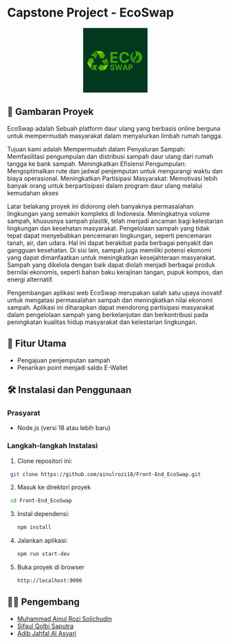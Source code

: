 # Capstone Project - EcoSwap

<p align="center">
  <img src="src/public/icons/logoEcoSwap.png" alt="Logo" width="150px">
</p>

## 🌱 Gambaran Proyek

EcoSwap adalah Sebuah platform daur ulang yang berbasis online berguna untuk mempermudah masyarakat dalam menyalurkan limbah rumah tangga.

Tujuan kami adalah Mempermudah dalam Penyaluran Sampah: Memfasilitasi pengumpulan dan distribusi sampah daur ulang dari rumah tangga ke bank sampah. Meningkatkan Efisiensi Pengumpulan: Mengoptimalkan rute dan jadwal penjemputan untuk mengurangi waktu dan biaya operasional. Meningkatkan Partisipasi Masyarakat: Memotivasi lebih banyak orang untuk berpartisipasi dalam program daur ulang melalui kemudahan akses

Latar belakang proyek ini didorong oleh banyaknya permasalahan lingkungan yang semakin kompleks di Indonesia. Meningkatnya volume sampah, khususnya sampah plastik, telah menjadi ancaman bagi kelestarian lingkungan dan kesehatan masyarakat.
Pengelolaan sampah yang tidak tepat dapat menyebabkan pencemaran lingkungan, seperti pencemaran tanah, air, dan udara. Hal ini dapat berakibat pada berbagai penyakit dan gangguan kesehatan.
Di sisi lain, sampah juga memiliki potensi ekonomi yang dapat dimanfaatkan untuk meningkatkan kesejahteraan masyarakat. Sampah yang dikelola dengan baik dapat diolah menjadi berbagai produk bernilai ekonomis, seperti bahan baku kerajinan tangan, pupuk kompos, dan energi alternatif.

Pengembangan aplikasi web EcoSwap merupakan salah satu upaya inovatif untuk mengatasi permasalahan sampah dan meningkatkan nilai ekonomi sampah. Aplikasi ini diharapkan dapat mendorong partisipasi masyarakat dalam pengelolaan sampah yang berkelanjutan dan berkontribusi pada peningkatan kualitas hidup masyarakat dan kelestarian lingkungan.

## 🚀 Fitur Utama

- Pengajuan penjemputan sampah
- Penarikan point menjadi saldo E-Wallet

## 🛠️ Instalasi dan Penggunaan

### Prasyarat

- Node.js (versi 18 atau lebih baru)

### Langkah-langkah Instalasi

1. Clone repositori ini:
  ```sh
   git clone https://github.com/ainulrozi18/Front-End_EcoSwap.git
   ```
2. Masuk ke direktori proyek
  ```sh
   cd Front-End_EcoSwap
   ```
3. Instal dependensi:
   
   ```sh
   npm install
   ```
   
4. Jalankan aplikasi:

   ```sh
   npm run start-dev
   ```

6. Buka proyek di browser

   ```sh
   http://localhost:9090


## 👨‍💻 Pengembang

- [Muhammad Ainul Rozi Solichudin](https://github.com/ainulrozi18)
- [Sifaul Qolbi Saputra](https://github.com/SifaulQolbiSaputra)
- [Adib Jahfal Al Asyari]()
